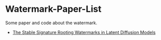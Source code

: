 # Watermark-Paper-List
Some paper and code about the watermark.

- [The Stable Signature Rooting Watermarks in Latent Diffusion Models](https://arxiv.org/abs/2303.15435)
